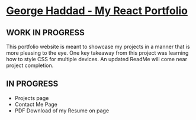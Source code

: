 # [George Haddad - My React Portfolio]()

## WORK IN PROGRESS

This portfolio website is meant to showcase my projects in a manner that is more pleasing to the eye. One key takeaway from this project was learning how to style CSS for multiple devices. An updated ReadMe will come near project completion. 

## IN PROGRESS
* Projects page
* Contact Me Page 
* PDF Download of my Resume on page

